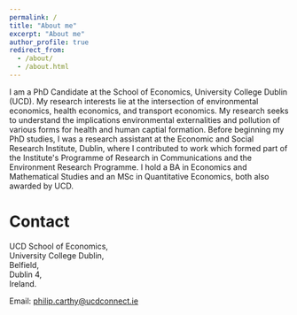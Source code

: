 ```yaml
---
permalink: /
title: "About me"
excerpt: "About me"
author_profile: true
redirect_from: 
  - /about/
  - /about.html
---
```


I am a PhD Candidate at the School of Economics, University College Dublin (UCD). My research interests lie at the intersection of environmental economics, health economics, and transport economics. My research seeks to understand the implications environmental externalities and pollution of various forms for health and human captial formation. Before beginning my PhD studies, I was a research assistant at the Economic and Social Research Institute, Dublin, where I contributed to work which formed part of the Institute's Programme of Research in Communications and the Environment Research Programme. I hold a BA in Economics and Mathematical Studies and an MSc in Quantitative Economics, both also awarded by UCD.


# Contact
UCD School of Economics, <br>
University College Dublin, <br>
Belfield, <br>
Dublin 4, <br>
Ireland.

Email: philip.carthy@ucdconnect.ie